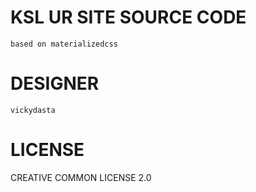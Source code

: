 # KSL UR SITE SOURCE CODE

`based on materializedcss`

# DESIGNER

`vickydasta`

# LICENSE

CREATIVE COMMON LICENSE 2.0


